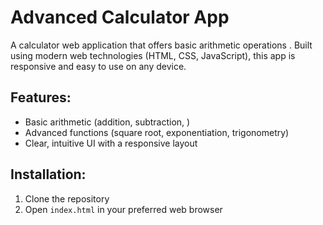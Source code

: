 # Advanced Calculator App

A calculator web application that offers   basic arithmetic operations . Built using modern web technologies (HTML, CSS, JavaScript), this app is responsive and easy to use on any device.

## Features:
- Basic arithmetic (addition, subtraction, )
- Advanced functions (square root, exponentiation, trigonometry)
- Clear, intuitive UI with a responsive layout

## Installation:
1. Clone the repository
2. Open `index.html` in your preferred web browser

